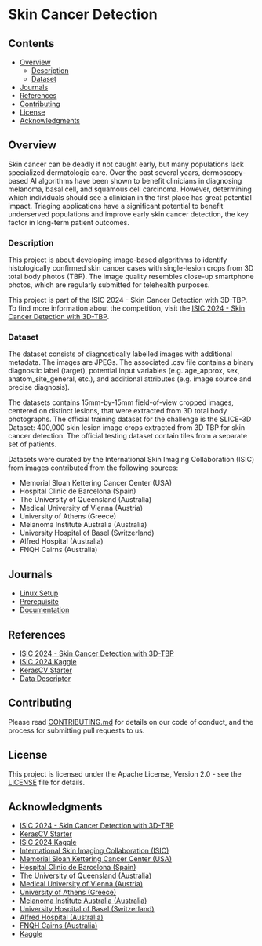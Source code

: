 # Skin Cancer Detection

## Contents

- [Overview](#overview)
  - [Description](#description)
  - [Dataset](#dataset)
- [Journals](#journals)
- [References](#references)
- [Contributing](#contributing)
- [License](#license)
- [Acknowledgments](#acknowledgments)

## Overview

Skin cancer can be deadly if not caught early, but many populations lack specialized dermatologic care. Over the past several years, dermoscopy-based AI algorithms have been shown to benefit clinicians in diagnosing melanoma, basal cell, and squamous cell carcinoma. However, determining which individuals should see a clinician in the first place has great potential impact. Triaging applications have a significant potential to benefit underserved populations and improve early skin cancer detection, the key factor in long-term patient outcomes.

### Description

This project is about developing image-based algorithms to identify histologically confirmed skin cancer cases with single-lesion crops from 3D total body photos (TBP). The image quality resembles close-up smartphone photos, which are regularly submitted for telehealth purposes.

This project is part of the ISIC 2024 - Skin Cancer Detection with 3D-TBP.
To find more information about the competition, visit the [ISIC 2024 - Skin Cancer Detection with 3D-TBP](https://challenge2024.isic-archive.com/).

### Dataset

The dataset consists of diagnostically labelled images with additional metadata. The images are JPEGs. The associated .csv file contains a binary diagnostic label (target), potential input variables (e.g. age_approx, sex, anatom_site_general, etc.), and additional attributes (e.g. image source and precise diagnosis).

The datasets contains 15mm-by-15mm field-of-view cropped images, centered on distinct lesions, that were extracted from 3D total body photographs. The official training dataset for the challenge is the SLICE-3D Dataset: 400,000 skin lesion image crops extracted from 3D TBP for skin cancer detection. The official testing dataset contain tiles from a separate set of patients.

Datasets were curated by the International Skin Imaging Collaboration (ISIC) from images contributed from the following sources:

- Memorial Sloan Kettering Cancer Center (USA)
- Hospital Clinic de Barcelona (Spain)
- The University of Queensland (Australia)
- Medical University of Vienna (Austria)
- University of Athens (Greece)
- Melanoma Institute Australia (Australia)
- University Hospital of Basel (Switzerland)
- Alfred Hospital (Australia)
- FNQH Cairns (Australia)

## Journals

- [Linux Setup](bin/README.md)
- [Prerequisite](journal/prerequisite.md)
- [Documentation](journal/documentation.md)

## References

- [ISIC 2024 - Skin Cancer Detection with 3D-TBP](https://challenge2024.isic-archive.com/)
- [ISIC 2024 Kaggle](https://www.kaggle.com/competitions/isic-2024-challenge)
- [KerasCV Starter](https://www.kaggle.com/code/awsaf49/isic2024-kerascv-starter/)
- [Data Descriptor](https://www.nature.com/articles/s41597-024-03743-w)

## Contributing

Please read [CONTRIBUTING.md](CONTRIBUTING.md) for details on our code of conduct, and the process for submitting pull requests to us.

## License

This project is licensed under the Apache License, Version 2.0 - see the [LICENSE](LICENSE) file for details.

## Acknowledgments

- [ISIC 2024 - Skin Cancer Detection with 3D-TBP](https://challenge2024.isic-archive.com/)
- [KerasCV Starter](https://www.kaggle.com/code/awsaf49/isic2024-kerascv-starter/)
- [ISIC 2024 Kaggle](https://www.kaggle.com/competitions/isic-2024-challenge)
- [International Skin Imaging Collaboration (ISIC)](https://www.isic-archive.com/)
- [Memorial Sloan Kettering Cancer Center (USA)](https://www.mskcc.org/)
- [Hospital Clinic de Barcelona (Spain)](https://www.clinicbarcelona.org/)
- [The University of Queensland (Australia)](https://www.uq.edu.au/)
- [Medical University of Vienna (Austria)](https://www.meduniwien.ac.at/web/en/)
- [University of Athens (Greece)](https://en.uoa.gr/)
- [Melanoma Institute Australia (Australia)](https://www.melanoma.org.au/)
- [University Hospital of Basel (Switzerland)](https://www.unispital-basel.ch/)
- [Alfred Hospital (Australia)](https://www.alfredhealth.org.au/)
- [FNQH Cairns (Australia)](https://fnqh.com.au/)
- [Kaggle](https://www.kaggle.com/)
